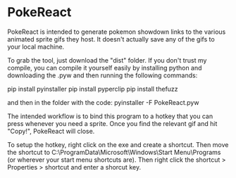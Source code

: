 # PokeReact

PokeReact is intended to generate pokemon showdown links to the various animated sprite gifs they host. It doesn't actually save any of the gifs to your local machine.

To grab the tool, just download the "dist" folder. If you don't trust my compile, you can compile it yourself easily by installing python and downloading the .pyw and then running the following commands:

pip install pyinstaller
pip install pyperclip
pip install thefuzz

and then in the folder with the code:
pyinstaller -F PokeReact.pyw


The intended workflow is to bind this program to a hotkey that you can press whenever you need a sprite. Once you find the relevant gif and hit "Copy!", PokeReact will close. 


To setup the hotkey, right click on the exe and create a shortcut. Then move the shortcut to C:\ProgramData\Microsoft\Windows\Start Menu\Programs (or wherever your start menu shortcuts are). Then right click the shortcut > Properties > shortcut and enter a shorcut key.
